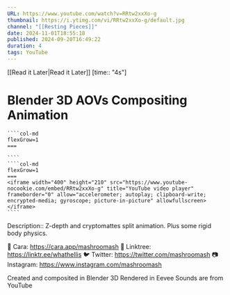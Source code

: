 ```yaml
---
URL: https://www.youtube.com/watch?v=RRtw2xxXo-g
thumbnail: https://i.ytimg.com/vi/RRtw2xxXo-g/default.jpg
channel: "[[Resting Pieces]]"
date: 2024-11-01T18:55:18
published: 2024-09-20T16:49:22
duration: 4
tags: YouTube
---
```

[[Read it Later|Read it Later]] [time:: "4s"]
# Blender 3D AOVs Compositing Animation
`````col
````col-md
flexGrow=1
===
 
````
````col-md
flexGrow=1
===
<iframe width="400" height="210" src="https://www.youtube-nocookie.com/embed/RRtw2xxXo-g" title="YouTube video player" frameborder="0" allow="accelerometer; autoplay; clipboard-write; encrypted-media; gyroscope; picture-in-picture" allowfullscreen></iframe>
````
`````
Description:: Z-depth and cryptomattes split animation. Plus some rigid body physics.

💖 Cara: https://cara.app/mashroomash
🌱 Linktree: https://linktr.ee/whathellis
🐦 Twitter: https://twitter.com/mashroomash
📷 Instagram: https://www.instagram.com/mashroomash

Created and composited in Blender 3D
Rendered in Eevee
Sounds are from YouTube 
